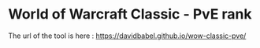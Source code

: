 # World of Warcraft Classic - PvE rank

The url of the tool is here : https://davidbabel.github.io/wow-classic-pve/
